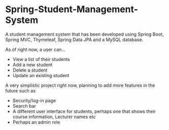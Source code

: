 # Spring-Student-Management-System

A student management system that has been developed using Spring Boot, Spring MVC, Thymeleaf, Spring Data JPA and a MySQL database. 

As of right now, a user can...
- View a list of their students
- Add a new student
- Delete a student
- Update an existing student

A very simplistic project right now, planning to add more features in the future such as 
- Security/log-in page
- Search bar
- A different user interface for students, perhaps one that shows their course information, Lecturer names etc
- Perhaps an admin role
